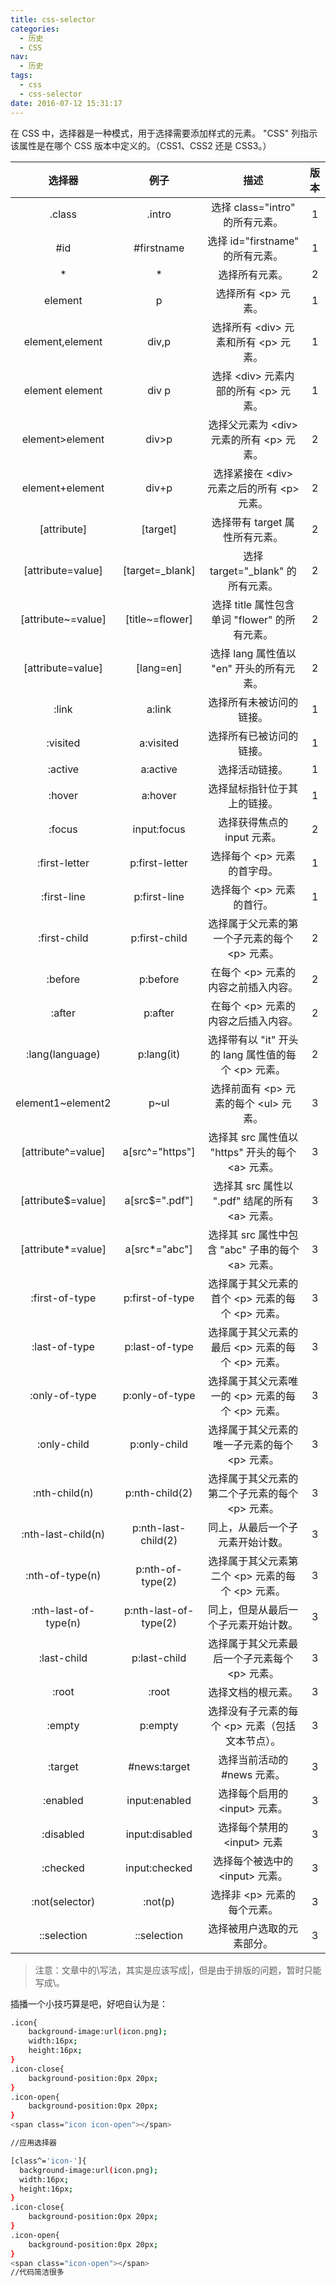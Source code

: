 ```yaml
---
title: css-selector
categories:
  - 历史
  - CSS
nav:
  - 历史
tags:
  - css
  - css-selector
date: 2016-07-12 15:31:17
---
```


在 CSS 中，选择器是一种模式，用于选择需要添加样式的元素。
"CSS" 列指示该属性是在哪个 CSS 版本中定义的。（CSS1、CSS2 还是 CSS3。）

<!--more-->

|        选择器        |         例子          |                             描述                             | 版本 |
| :------------------: | :-------------------: | :----------------------------------------------------------: | :--: |
|        .class        |        .intro         |               选择 class="intro" 的所有元素。                |  1   |
|         #id          |      #firstname       |               选择 id="firstname" 的所有元素。               |  1   |
|          \*          |          \*           |                        选择所有元素。                        |  2   |
|       element        |           p           |                  选择所有 &lt;p&gt; 元素。                   |  1   |
|   element,element    |         div,p         |       选择所有 &lt;div&gt; 元素和所有 &lt;p&gt; 元素。       |  1   |
|   element element    |         div p         |       选择 &lt;div&gt; 元素内部的所有 &lt;p&gt; 元素。       |  1   |
|   element>element    |         div>p         |     选择父元素为 &lt;div&gt; 元素的所有 &lt;p&gt; 元素。     |  2   |
|   element+element    |         div+p         |    选择紧接在 &lt;div&gt; 元素之后的所有 &lt;p&gt; 元素。    |  2   |
|     [attribute]      |       [target]        |                选择带有 target 属性所有元素。                |  2   |
|  [attribute=value]   |    [target=_blank]    |              选择 target="\_blank" 的所有元素。              |  2   |
|  [attribute~=value]  |    [title~=flower]    |        选择 title 属性包含单词 "flower" 的所有元素。         |  2   |
|  [attribute\=value]  |      [lang\=en]       |           选择 lang 属性值以 "en" 开头的所有元素。           |  2   |
|        :link         |        a:link         |                   选择所有未被访问的链接。                   |  1   |
|       :visited       |       a:visited       |                   选择所有已被访问的链接。                   |  1   |
|       :active        |       a:active        |                        选择活动链接。                        |  1   |
|        :hover        |        a:hover        |                 选择鼠标指针位于其上的链接。                 |  1   |
|        :focus        |      input:focus      |                 选择获得焦点的 input 元素。                  |  2   |
|    :first-letter     |    p:first-letter     |              选择每个 &lt;p&gt; 元素的首字母。               |  1   |
|     :first-line      |     p:first-line      |               选择每个 &lt;p&gt; 元素的首行。                |  1   |
|     :first-child     |     p:first-child     |     选择属于父元素的第一个子元素的每个 &lt;p&gt; 元素。      |  2   |
|       :before        |       p:before        |          在每个 &lt;p&gt; 元素的内容之前插入内容。           |  2   |
|        :after        |        p:after        |          在每个 &lt;p&gt; 元素的内容之后插入内容。           |  2   |
|   :lang(language)    |      p:lang(it)       |  选择带有以 "it" 开头的 lang 属性值的每个 &lt;p&gt; 元素。   |  2   |
|  element1~element2   |         p~ul          |      选择前面有 &lt;p&gt; 元素的每个 &lt;ul&gt; 元素。       |  3   |
|  [attribute^=value]  |    a[src^="https"]    |   选择其 src 属性值以 "https" 开头的每个 &lt;a&gt; 元素。    |  3   |
|  [attribute$=value]  |    a[src$=".pdf"]     |     选择其 src 属性以 ".pdf" 结尾的所有 &lt;a&gt; 元素。     |  3   |
|  [attribute*=value]  |     a[src*="abc"]     |   选择其 src 属性中包含 "abc" 子串的每个 &lt;a&gt; 元素。    |  3   |
|    :first-of-type    |    p:first-of-type    | 选择属于其父元素的首个 &lt;p&gt; 元素的每个 &lt;p&gt; 元素。 |  3   |
|    :last-of-type     |    p:last-of-type     | 选择属于其父元素的最后 &lt;p&gt; 元素的每个 &lt;p&gt; 元素。 |  3   |
|    :only-of-type     |    p:only-of-type     | 选择属于其父元素唯一的 &lt;p&gt; 元素的每个 &lt;p&gt; 元素。 |  3   |
|     :only-child      |     p:only-child      |     选择属于其父元素的唯一子元素的每个 &lt;p&gt; 元素。      |  3   |
|    :nth-child(n)     |    p:nth-child(2)     |    选择属于其父元素的第二个子元素的每个 &lt;p&gt; 元素。     |  3   |
|  :nth-last-child(n)  |  p:nth-last-child(2)  |               同上，从最后一个子元素开始计数。               |  3   |
|   :nth-of-type(n)    |   p:nth-of-type(2)    | 选择属于其父元素第二个 &lt;p&gt; 元素的每个 &lt;p&gt; 元素。 |  3   |
| :nth-last-of-type(n) | p:nth-last-of-type(2) |             同上，但是从最后一个子元素开始计数。             |  3   |
|     :last-child      |     p:last-child      |     选择属于其父元素最后一个子元素每个 &lt;p&gt; 元素。      |  3   |
|        :root         |         :root         |                      选择文档的根元素。                      |  3   |
|        :empty        |        p:empty        |    选择没有子元素的每个 &lt;p&gt; 元素（包括文本节点）。     |  3   |
|       :target        |     #news:target      |                 选择当前活动的 #news 元素。                  |  3   |
|       :enabled       |     input:enabled     |             选择每个启用的 &lt;input&gt; 元素。              |  3   |
|      :disabled       |    input:disabled     |              选择每个禁用的 &lt;input&gt; 元素               |  3   |
|       :checked       |     input:checked     |            选择每个被选中的 &lt;input&gt; 元素。             |  3   |
|    :not(selector)    |        :not(p)        |              选择非 &lt;p&gt; 元素的每个元素。               |  3   |
|     ::selection      |      ::selection      |                  选择被用户选取的元素部分。                  |  3   |

> 注意：文章中的\写法，其实是应该写成|，但是由于排版的问题，暂时只能写成\。

插播一个小技巧算是吧，好吧自认为是：

```bash
.icon{
    background-image:url(icon.png);
    width:16px;
    height:16px;
}
.icon-close{
    background-position:0px 20px;
}
.icon-open{
    background-position:0px 20px;
}
<span class="icon icon-open"></span>

//应用选择器

[class^='icon-']{
  background-image:url(icon.png);
  width:16px;
  height:16px;
}
.icon-close{
    background-position:0px 20px;
}
.icon-open{
    background-position:0px 20px;
}
<span class="icon-open"></span>
//代码简洁很多
```
